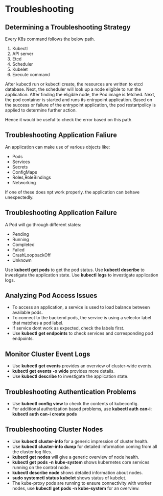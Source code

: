 # Troubleshooting 

## Determining a Troubleshooting Strategy

Every K8s command follows the below path. 

1. Kubectl
2. API server
3. Etcd
4. Scheduler
5. Kubelet
6. Execute command

After kubectl run or kubectl create, the resources are written to etcd database.
Next, the scheduler will look up a node eligible to run the application. 
After finding the eligible node, the Pod image is fetched. 
Next, the pod container is started and runs its entrypoint application. 
Based on the success or failure of the entrypoint application, the pod restartpolicy is applied to determine further action. 

Hence it would be useful to check the error based on this path. 

## Troubleshooting Application Faliure 
An application can make use of various objects like: 
- Pods
- Services
- Secrets
- ConfigMaps
- Roles,RoleBindings
- Networking

If one of these does npt work properly. the application can behave unexpectedly. 

## Troubleshooting Application Failure 

A Pod will go through different states:
- Pending
- Running
- Completed
- Failed
- CrashLoopbackOff
- Unknown

Use **kubectl** **get** **pods** to get the pod status.
Use **kubectl** **describe** to investigate the application state. 
Use **kubectl** **logs** to investigate application logs. 

## Analyzing Pod Access Issues 
- To access an application, a service is used to load balance between available pods.
- To connect to the backend pods, the service is using a selector label that matches a pod label.
- If service dont work as expected, check the labels first.
- Use **kubectl** **get** **endpoints** to check services and corresponding pod endpoints.

## Monitor Cluster Event Logs 
- Use **kubectl** **get** **events** provides an overview of cluster-wide events.
- **kubectl** **get** **events** **-o** **wide** provides more details.
- Use **kubectl** **describe** to investigate the application state.

## Troubleshooting Authentication Problems 
- Use **kubectl** **config** **view** to check the contents of kubeconfig.
- For additional authorization based problems, use **kubectl** **auth** **can-i**:
**kubectl** **auth** **can-i** **create** **pods** 

## Troubleshooting Cluster Nodes 
- Use **kubectl** **cluster-info** for a generic impression of cluster health.
- Use **kubectl** **cluster-info** **dump** for detailed information coming from all the cluster log files.
- **kubectl** **get** **nodes** will give a generic overview of node health.
- **kubectl** **get** **pods** **-n** **kube-system** shows kubernetes core services running on the control node.
- **kubectl** **describe** **node** **<nodename>** shows detailed information about nodes.
- **sudo** **systemctl** **status** **kubelet** shows status of kubelet.
- The kube-proxy pods are running to ensure connectivity with worker nodes, use **kubectl** **get** **pods** **-n** **kube-system** for an overview.





